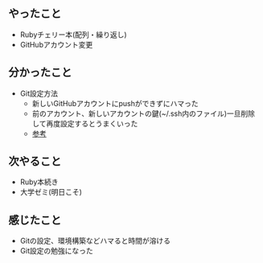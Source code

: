 ## やったこと
- Rubyチェリー本(配列・繰り返し)
- GitHubアカウント変更
## 分かったこと
- Git設定方法
  - 新しいGitHubアカウントにpushができずにハマった
  - 前のアカウント、新しいアカウントの鍵(~/.ssh内のファイル)一旦削除して再度設定するとうまくいった
  - [参考](https://prog-8.com/docs/git-env)
## 次やること
- Ruby本続き
- 大学ゼミ(明日こそ)
## 感じたこと
- Gitの設定、環境構築などハマると時間が溶ける
- Git設定の勉強になった

